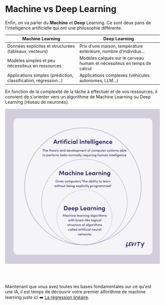 # Machine vs Deep Learning

Enfin, on va parler du **Machine** et **Deep** Learning. Ce sont deux pans de l'intelligence artificielle qui ont une philosophie différente.


| Machine Learning | Deep Learning |
| --- | --- |
| Données explicites et structurées (tableaux, vecteurs) | Prix d'une maison, température extérieure, nombre d'individus... |
| Modèles simples et peu nécessiteux en ressources | Modèles calqués sur le cerveau humain et nécessiteux en temps de calcul |
| Applications simples (prédiction, classification, régression...) | Applications complexes (véhicules autonomes, LLM...)

En fonction de la complexité de la tâche à effectuer et de vos ressources, il convient de s'orienter vers un algorithme de Machine Learning ou Deep Learning (réseau de neurones).

<img src=img/ai_subsets.jpg>


<br><br>

Maintenant que vous avez toutes les bases fondamentales sur ce qu'est une IA, il est temps de découvrir votre premier alforithme de machine learning juste ici ➡️ [La régression linéaire](../2_machine_learning/linear_regression/linear_regression.md).

